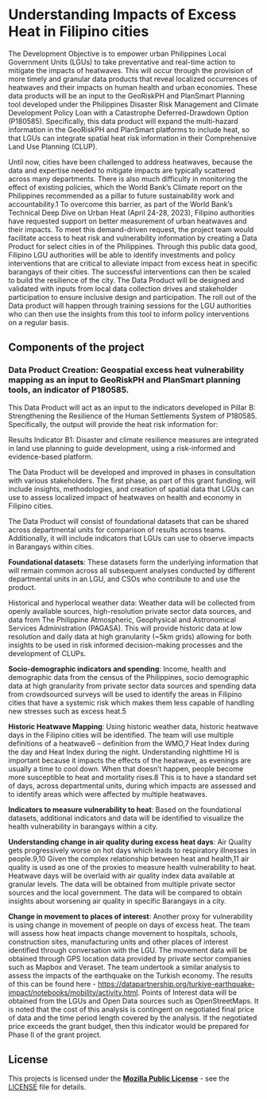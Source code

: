 # Understanding Impacts of Excess Heat in Filipino cities 


The Development Objective is to empower urban Philippines Local Government Units (LGUs) to take preventative and real-time action to mitigate the impacts of heatwaves. This will occur through the provision of more timely and granular data products that reveal localized occurrences of heatwaves and their impacts on human health and urban economies. These data products will be an input to the GeoRiskPH and PlanSmart Planning tool developed under the Philippines Disaster Risk Management and Climate Development Policy Loan with a Catastrophe Deferred-Drawdown Option (P180585). Specifically, this data product will expand the multi-hazard information in the GeoRiskPH and PlanSmart platforms to include heat, so that LGUs can integrate spatial heat risk information in their Comprehensive Land Use Planning (CLUP). 

Until now, cities have been challenged to address heatwaves, because the data and expertise needed to mitigate impacts are typically scattered across many departments. There is also much difficulty in monitoring the effect of existing policies, which the World Bank’s Climate report on the Philippines recommended as a pillar to future sustainability work and accountability.1 To overcome this barrier, as part of the World Bank’s Technical Deep Dive on Urban Heat (April 24-28, 2023), Filipino authorities have requested support on better measurement of urban heatwaves and their impacts. To meet this demand-driven request, the project team would facilitate access to heat risk and vulnerability information by creating a Data Product for select cities in of the Philippines. Through this public data good, Filipino LGU authorities will be able to identify investments and policy interventions that are critical to alleviate impact from excess heat in specific barangays of their cities. The successful interventions can then be scaled to build the resilience of the city. The Data Product will be designed and validated with inputs from local data collection drives and stakeholder participation to ensure inclusive design and participation. The roll out of the Data product will happen through training sessions for the LGU authorities who can then use the insights from this tool to inform policy interventions on a regular basis.  

## Components of the project

### Data Product Creation: Geospatial excess heat vulnerability mapping as an input to GeoRiskPH and PlanSmart planning tools, an indicator of P180585. 

This Data Product will act as an input to the indicators developed in Pillar B: Strengthening the Resilience of the Human Settlements System of P180585. Specifically, the output will provide the heat risk information for:  

Results Indicator B1: Disaster and climate resilience measures are integrated in land use planning to guide development, using a risk-informed and evidence-based platform.  

The Data Product will be developed and improved in phases in consultation with various stakeholders. The first phase, as part of this grant funding, will include insights, methodologies, and creation of spatial data that LGUs can use to assess localized impact of heatwaves on health and economy in Filipino cities.  

The Data Product will consist of foundational datasets that can be shared across departmental units for comparison of results across teams. Additionally, it will include indicators that LGUs can use to observe impacts in Barangays within cities.  

**Foundational datasets**: These datasets form the underlying information that will remain common across all subsequent analyses conducted by different departmental units in an LGU, and CSOs who contribute to and use the product.  

Historical and hyperlocal weather data: Weather data will be collected from openly available sources, high-resolution private sector data sources, and data from The Philippine Atmospheric, Geophysical and Astronomical Services Administration (PAGASA). This will provide historic data at low resolution and daily data at high granularity (~5km grids) allowing for both insights to be used in risk informed decision-making processes and the development of CLUPs.  
 
**Socio-demographic indicators and spending**: Income, health and demographic data from the census of the Philippines, socio demographic data at high granularity from private sector data sources and spending data from crowdsourced surveys will be used to identify the areas in Filipino cities that have a systemic risk which makes them less capable of handling new stresses such as excess heat.5 

**Historic Heatwave Mapping**: Using historic weather data, historic heatwave days in the Filipino cities will be identified. The team will use multiple definitions of a heatwave6 – definition from the WMO,7 Heat Index during the day and Heat Index during the night. Understanding nighttime HI is important because it impacts the effects of the heatwave, as evenings are usually a time to cool down. When that doesn’t happen, people become more susceptible to heat and mortality rises.8 This is to have a standard set of days, across departmental units, during which impacts are assessed and to identify areas which were affected by multiple heatwaves.  

**Indicators to measure vulnerability to heat**: Based on the foundational datasets, additional indicators and data will be identified to visualize the health vulnerability in barangays within a city.  

**Understanding change in air quality during excess heat days**: Air Quality gets progressively worse on hot days which leads to respiratory illnesses in people.9,10 Given the complex relationship between heat and health,11 air quality is used as one of the proxies to measure health vulnerability to heat. Heatwave days will be overlaid with air quality index data available at granular levels. The data will be obtained from multiple private sector sources and the local government. The data will be compared to obtain insights about worsening air quality in specific Barangays in a city.  

**Change in movement to places of interest**: Another proxy for vulnerability is using change in movement of people on days of excess heat. The team will assess how heat impacts change movement to hospitals, schools, construction sites, manufacturing units and other places of interest identified through conversation with the LGU. The movement data will be obtained through GPS location data provided by private sector companies such as Mapbox and Veraset. The team undertook a similar analysis to assess the impacts of the earthquake on the Turkish economy. The results of this can be found here - https://datapartnership.org/turkiye-earthquake-impact/notebooks/mobility/activity.html. Points of Interest data will be obtained from the LGUs and Open Data sources such as OpenStreetMaps. It is noted that the cost of this analysis is contingent  on negotiated final price of data and the time period length covered by the analysis. If the negotiated price exceeds the grant budget, then this indicator would be prepared for Phase II of the grant project.   

## License

This projects is licensed under the [**Mozilla Public License**](https://opensource.org/license/mpl-2-0/) - see the [LICENSE](LICENSE) file for details.
